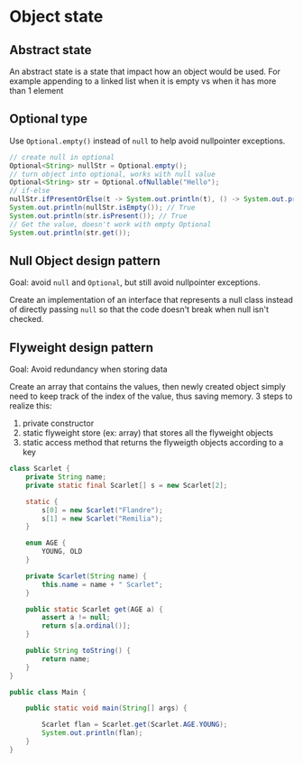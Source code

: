 # Object state

## Abstract state

An abstract state is a state that impact how an object would be used. For example appending to a linked list when it is empty vs when it has more than 1 element

## Optional type

Use `Optional.empty()` instead of `null` to help avoid nullpointer exceptions.
```java
// create null in optional
Optional<String> nullStr = Optional.empty();
// turn object into optional, works with null value
Optional<String> str = Optional.ofNullable("Hello");
// if-else
nullStr.ifPresentOrElse(t -> System.out.println(t), () -> System.out.println("String is empty"));
System.out.println(nullStr.isEmpty()); // True
System.out.println(str.isPresent()); // True
// Get the value, doesn't work with empty Optional
System.out.println(str.get());
```

## Null Object design pattern

Goal: avoid `null` and `Optional`, but still avoid nullpointer exceptions.

Create an implementation of an interface that represents a null class instead of directly passing `null` so that the code doesn't break when null isn't checked.


## Flyweight design pattern

Goal: Avoid redundancy when storing data

Create an array that contains the values, then newly created object simply need to keep track of the index of the value, thus saving memory. 3 steps to realize this:
1. private constructor 
2. static flyweight store (ex: array) that stores all the flyweight objects
3. static access method that returns the flyweigth objects according to a key
```java
class Scarlet {
    private String name;
    private static final Scarlet[] s = new Scarlet[2];

    static {
        s[0] = new Scarlet("Flandre");
        s[1] = new Scarlet("Remilia");
    }

    enum AGE {
        YOUNG, OLD
    }

    private Scarlet(String name) {
        this.name = name + " Scarlet";
    }

    public static Scarlet get(AGE a) {
        assert a != null;
        return s[a.ordinal()];
    }

    public String toString() {
        return name;
    }
}

public class Main {

    public static void main(String[] args) {

        Scarlet flan = Scarlet.get(Scarlet.AGE.YOUNG);
        System.out.println(flan);
    }
}
```